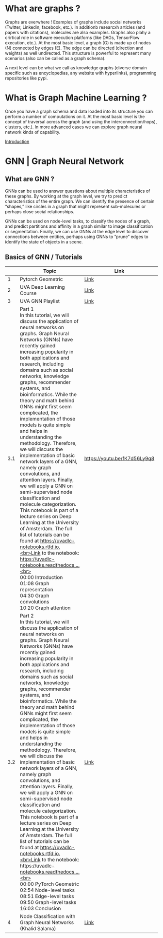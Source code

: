 # What are graphs ?
Graphs are everwhere ! Examples of graphs include social networks (Twitter, Linkedin, facebook, etc.). In additionb researcxh articles (and papers with citations), molecules are also examples. Graphs also plahy a crirtical role in software execution platforns (like DAGs, TensorFlow execution, etc.). At the most basic level, a graph (G) is made up of nodes (N) connected by edges (E). The edge can be directed (direction and weights) as well undirected. This structure is powerful to represent many scenarios (also can be called as a graph schema).

A next level can be what we call as knowledge graphs (diverse domain specific such as encyclopedias, any website with hyperlinks), programming repositories like pypi.


# What is Graph Machine Learning ?
Once you have a graph schema and data loaded into its structure you can perform a number of computations on it. At the most basic level is the concept of traversal across the graph (and using the interconnection/hops), clusters, etc.). In more advanced cases we can explore graph neural network kinds of capability.

[Introduction](https://huggingface.co/blog/intro-graphml)

# GNN | Graph Neural Network
## What are GNN ?
GNNs can be used to answer questions about multiple characteristics of these graphs. By working at the graph level, we try to predict characteristics of the entire graph. We can identify the presence of certain “shapes,” like circles in a graph that might represent sub-molecules or perhaps close social relationships. 

GNNs can be used on node-level tasks, to classify the nodes of a graph, and predict partitions and affinity in a graph similar to image classification or segmentation. Finally, we can use GNNs at the edge level to discover connections between entities, perhaps using GNNs to “prune” edges to identify the state of objects in a scene.

## Basics of GNN / Tutorials
|  	| Topic 	| Link 	| Documentation 	| CodeLinks 	|
|---	|---	|---	|---	|---	|
| 1 	| Pytorch Geometric  	| [Link](https://github.com/AntonioLonga/PytorchGeometricTutorial) 	| [Link](https://pytorch-geometric.readthedocs.io/en/latest/notes/colabs.html) 	|  	|
| 2 	| UVA Deep Learning Course 	| [Link](https://www.youtube.com/channel/UCpvn0ycxIA6Uf8W00OX3frQ) 	| [Link](https://uvadlc-notebooks.readthedocs.io/en/latest/) 	|  	|
| 3 	| UVA GNN Playlist 	| [Link](https://www.youtube.com/playlist?list=PL7G194JTFn8oMpwPjyGoTM19vO0DD6cPK) 	| [Link](https://uvadlc-notebooks.readthedocs.io/en/latest/tutorial_notebooks/tutorial7/GNN_overview.html) 	| [Link](https://colab.research.google.com/github/phlippe/uvadlc_notebooks/blob/master/docs/tutorial_notebooks/tutorial7/GNN_overview.ipynb) 	|
| 3.1 	| Part 1<br>In this tutorial, we will discuss the application of neural networks on graphs. Graph Neural Networks (GNNs) have recently gained increasing popularity in both applications and research, including domains such as social networks, knowledge graphs, recommender systems, and bioinformatics. While the theory and math behind GNNs might first seem complicated, the implementation of those models is quite simple and helps in understanding the methodology. Therefore, we will discuss the implementation of basic network layers of a GNN, namely graph convolutions, and attention layers. Finally, we will apply a GNN on semi-supervised node classification and molecule categorization. This notebook is part of a lecture series on Deep Learning at the University of Amsterdam. The full list of tutorials can be found at https://uvadlc-notebooks.rtfd.io.<br>Link to the notebook: https://uvadlc-notebooks.readthedocs....<br><br>00:00 Introduction<br>01:08 Graph representation<br>04:30 Graph convolutions<br>10:20 Graph attention 	| https://youtu.be/fK7d56Ly9q8 	|  	|  	|
| 3.2 	| Part 2<br>In this tutorial, we will discuss the application of neural networks on graphs. Graph Neural Networks (GNNs) have recently gained increasing popularity in both applications and research, including domains such as social networks, knowledge graphs, recommender systems, and bioinformatics. While the theory and math behind GNNs might first seem complicated, the implementation of those models is quite simple and helps in understanding the methodology. Therefore, we will discuss the implementation of basic network layers of a GNN, namely graph convolutions, and attention layers. Finally, we will apply a GNN on semi-supervised node classification and molecule categorization. This notebook is part of a lecture series on Deep Learning at the University of Amsterdam. The full list of tutorials can be found at https://uvadlc-notebooks.rtfd.io.<br>Link to the notebook: https://uvadlc-notebooks.readthedocs....<br><br>00:00 PyTorch Geometric<br>02:54 Node-level tasks<br>08:51 Edge-level tasks<br>09:50 Graph-level tasks<br>16:03 Conclusion 	| [Link](https://youtu.be/ZCNSUWe4a_Q) 	|  	|  	|
| 4 	| Node Classification with Graph Neural Networks<br> (Khalid Salama) 	| [Link](https://keras.io/examples/graph/gnn_citations/) 	|  	| [Link](https://colab.research.google.com/github/keras-team/keras-io/blob/master/examples/graph/ipynb/gnn_citations.ipynb) 	|

